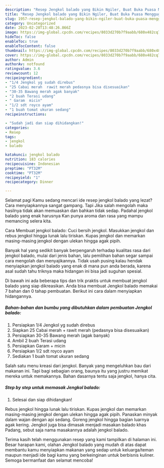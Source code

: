 ```yaml
---
description: "Resep Jengkol balado yang Bikin Ngiler, Buat Buka Puasa Menggugah Selera"
title: "Resep Jengkol balado yang Bikin Ngiler, Buat Buka Puasa Menggugah Selera"
slug: 1957-resep-jengkol-balado-yang-bikin-ngiler-buat-buka-puasa-menggugah-selera
category: Uncategorized
date: 2023-02-28T13:48:26.866Z
image: https://img-global.cpcdn.com/recipes/8033d270b7f9aabb/680x482cq70/jengkol-balado-foto-resep-utama.jpg
hideToc: false
enableToc: true
enableTocContent: false
thumbnail: https://img-global.cpcdn.com/recipes/8033d270b7f9aabb/680x482cq70/jengkol-balado-foto-resep-utama.jpg
cover: https://img-global.cpcdn.com/recipes/8033d270b7f9aabb/680x482cq70/jengkol-balado-foto-resep-utama.jpg
author: Admin
authorAv: notfound
ratingvalue: 3.6
reviewcount: 12
recipeingredient:
- "1/4 Jengkol yg sudah direbus"
- "25 Cabai merah  rawit merah pedasnya bisa disesuaikan"
- "30-35 Bawang merah agak banyak"
- "2 buah Terasi udang"
- " Garam  micin"
- "1/2 sdt royco ayam"
- "1 buah tomat ukuran sedang"
recipeinstructions:

- "Sudah jadi dan siap dihidangkan!"
categories:
- Resep
tags:
- jengkol
- balado

katakunci: jengkol balado 
nutrition: 183 calories
recipecuisine: Indonesian
preptime: "PT32M"
cooktime: "PT32M"
recipeyield: "1"
recipecategory: Dinner

---
```



Selamat pagi Kamu sedang mencari ide resep jengkol balado yang lezat? Cara menyiapkannya sangat gampang. Tapi Jika salah mengolah maka hasilnya tidak akan memuaskan dan bahkan tidak sedap. Padahal jengkol balado yang enak harusnya Kan punya aroma dan rasa yang mampu memancing selera kita.


Cara Membuat jengkol balado: Cuci bersih jengkol. Masukkan jengkol dan rebus jengkol hingga lunak lalu tiriskan. Kupas jengkol dan memarkan masing-masing jengkol dengan ulekan hingga agak pipih.

Banyak hal yang sedikit banyak berpengaruh terhadap kualitas rasa dari jengkol balado, mulai dari jenis bahan, lalu pemilihan bahan segar sampai cara mengolah dan menyajikannya. Tidak usah pusing kalau hendak menyiapkan jengkol balado yang enak di mana pun anda berada, karena asal sudah tahu triknya maka hidangan ini bisa jadi suguhan spesial.


Di bawah ini ada beberapa tips dan trik praktis untuk membuat jengkol balado yang siap dikreasikan. Anda bisa membuat Jengkol balado memakai 7 bahan dan 0 tahap pembuatan. Berikut ini cara dalam menyiapkan hidangannya.

<!--inarticleads1-->

##### Bahan-bahan dan bumbu yang dibutuhkan dalam pembuatan Jengkol balado:

1. Persiapkan 1/4 Jengkol yg sudah direbus
1. Siapkan 25 Cabai merah + rawit merah (pedasnya bisa disesuaikan)
1. Persiapkan 30-35 Bawang merah (agak banyak)
1. Ambil 2 buah Terasi udang
1. Persiapkan  Garam + micin
1. Persiapkan 1/2 sdt royco ayam
1. Sediakan 1 buah tomat ukuran sedang


Salah satu menu kreasi dari jengkol. Banyak yang mengeluhkan bau dari makanan ini. Tapi bagi sebagian orang, baunya itu yang justru memikat mereka untuk memakannya. Bahan dasarnya tentu saja jengkol, hanya cita. 

<!--inarticleads2-->

##### Step by step untuk memasak Jengkol balado:


1. Selesai dan siap dihidangkan!

Rebus jengkol hingga lunak lalu tiriskan. Kupas jengkol dan memarkan masing-masing jengkol dengan ulekan hingga agak pipih. Panaskan minyak dalam wajan dengan api sedang. Goreng jengkol hingga bagian luarnya agak kering. Jengkol juga bisa dimasak menjadi masakan balado khas Padang, sebut saja nama masakannya adalah jengkol balado. 

Terima kasih telah menggunakan resep yang kami tampilkan di halaman ini. Besar harapan kami, olahan Jengkol balado yang mudah di atas dapat membantu kamu menyiapkan makanan yang sedap untuk keluarga/teman maupun menjadi ide bagi kamu yang berkeinginan untuk berbisnis kuliner. Semoga bermanfaat dan selamat mencoba!
